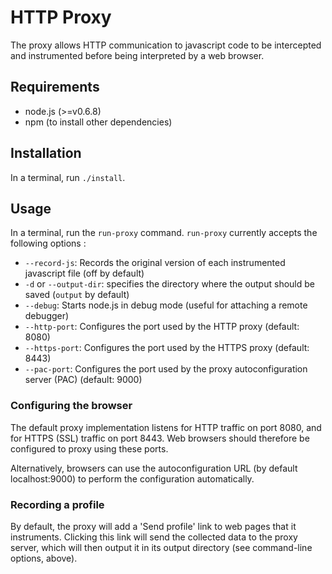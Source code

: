 HTTP Proxy
==========

The proxy allows HTTP communication to javascript code to be intercepted and instrumented before being interpreted by a web browser.

Requirements
------------

* node.js (>=v0.6.8)
* npm (to install other dependencies)

Installation
------------

In a terminal, run ```./install```.

Usage
-----

In a terminal, run the ```run-proxy``` command. ```run-proxy``` currently accepts the following options :

* ```--record-js```: Records the original version of each instrumented javascript file (off by default)
* ```-d``` or ```--output-dir```: specifies the directory where the output should be saved (```output``` by default)
* ```--debug```: Starts node.js in debug mode (useful for attaching a remote debugger)
* ```--http-port```: Configures the port used by the HTTP proxy (default: 8080)
* ```--https-port```: Configures the port used by the HTTPS proxy (default: 8443)
* ```--pac-port```: Configures the port used by the proxy autoconfiguration server (PAC) (default: 9000)

### Configuring the browser

The default proxy implementation listens for HTTP traffic on port 8080, and for HTTPS (SSL) traffic on port 8443. Web browsers should therefore be configured to proxy using these ports.

Alternatively, browsers can use the autoconfiguration URL (by default localhost:9000) to perform the configuration automatically.

### Recording a profile

By default, the proxy will add a 'Send profile' link to web pages that it instruments. Clicking this link will send the collected data to the proxy server, which will then output it in its output directory (see command-line options, above).
